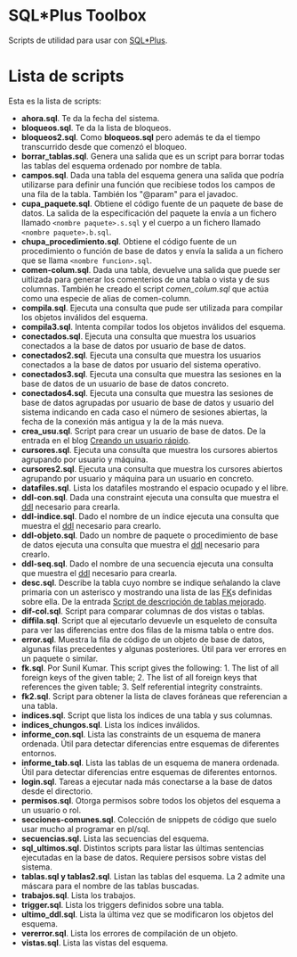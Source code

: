 SQL*Plus Toolbox
=================
Scripts de utilidad para usar con [SQL*Plus](http://es.wikipedia.org/wiki/SQL*Plus).

# Lista de scripts
Esta es la lista de scripts:

- **ahora.sql**. Te da la fecha del sistema.
- **bloqueos.sql**. Te da la lista de bloqueos.
- **bloqueos2.sql**. Como **bloqueos.sql** pero además te da el tiempo transcurrido desde que comenzó el bloqueo.
- **borrar_tablas.sql**. Genera una salida que es un script para borrar todas las tablas del esquema ordenado por nombre de tabla.
- **campos.sql**. Dada una tabla del esquema genera una salida que podría utilizarse para definir una función que recibiese todos los campos de una fila de la tabla. También los "@param" para el javadoc.
- **cupa_paquete.sql**. Obtiene el código fuente de un paquete de base de datos. La salida de la especificación del paquete la envía a un fichero llamado `<nombre paquete>.s.sql` y el cuerpo a un fichero llamado `<nombre paquete>.b.sql`.
- **chupa_procedimiento.sql**. Obtiene el código fuente de un procedimiento o función de base de datos y envía la salida a un fichero que se llama `<nombre funcion>.sql`.
- **comen-colum.sql**. Dada una tabla, devuelve una salida que puede ser uitlizada para generar los comenterios de una tabla o vista y de sus columnas. También he creado el script _comen_colum.sql_ que actúa como una especie de alias de comen-column.
- **compila.sql**. Ejecuta una consulta que pude ser utilizada para compilar los objetos inválidos del esquema.
- **compila3.sql**. Intenta compilar todos los objetos inválidos del esquema.
- **conectados.sql**. Ejecuta una consulta que muestra los usuarios conectados a la base de datos por usuario de base de datos.
- **conectados2.sql**. Ejecuta una consulta que muestra los usuarios conectados a la base de datos por usuario del sistema operativo.
- **conectados3.sql**. Ejecuta una consulta que muestra las sesiones en la base de datos de un usuario de base de datos concreto.
- **conectados4.sql**. Ejecuta una consulta que muestra las sesiones de base de datos agrupadas por usuario de base de datos y usuario del sistema indicando en cada caso el número de sesiones abiertas, la fecha de la conexión más antigua y la de la más nueva.
- **crea_usu.sql**. Script para crear un usuario de base de datos. De la entrada en el blog [Creando un usuario rápido](https://tsoracle.wordpress.com/2004/06/19/creando-un-usuario-rpido/).
- **cursores.sql**. Ejecuta una consulta que muestra los cursores abiertos agrupando por usuario y máquina.
- **cursores2.sql**. Ejecuta una consulta que muestra los cursores abiertos agrupando por usuario y máquina para un usuario en concreto.
- **datafiles.sql**. Lista los datafiles mostrando el espacio ocupado y el libre.
- **ddl-con.sql**. Dada una constraint ejecuta una consulta que muestra el [ddl](http://es.wikipedia.org/wiki/Lenguaje_de_definici%C3%B3n_de_datos) necesario para crearla.
- **ddl-indice.sql**. Dado el nombre de un índice ejecuta una consulta que muestra el [ddl](http://es.wikipedia.org/wiki/Lenguaje_de_definici%C3%B3n_de_datos) necesario para crearlo.
- **ddl-objeto.sql**. Dado un nombre de paquete o procedimiento de base de datos ejecuta una consulta que muestra el [ddl](http://es.wikipedia.org/wiki/Lenguaje_de_definici%C3%B3n_de_datos) necesario para crearlo.
- **ddl-seq.sql**. Dado el nombre de una secuencia ejecuta una consulta que muestra el [ddl](http://es.wikipedia.org/wiki/Lenguaje_de_definici%C3%B3n_de_datos) necesario para crearla.
- **desc.sql**. Describe la tabla cuyo nombre se indique señalando la clave primaria con un asterisco y mostrando una lista de las [FK](http://es.wikipedia.org/wiki/Clave_for%C3%A1nea)s definidas sobre ella. De la entrada [Script de descripción de tablas mejorado](https://tsoracle.wordpress.com/2007/07/21/script-de-descripcion-de-tablas-mejorado/).
- **dif-col.sql**. Script para comparar columnas de dos vistas o tablas.
- **diffila.sql**. Script que al ejecutarlo devuevle un esqueleto de consulta para ver las diferencias entre dos filas de la misma tabla o entre dos.
- **error.sql**. Muestra la fila de código de un objeto de base de datos, algunas filas precedentes y algunas posteriores. Útil para ver errores en un paquete o similar.
- **fk.sql**. Por Sunil Kumar. This script gives the following: 1. The list of all foreign keys of the given table; 2. The list of all foreign keys that references the given table; 3. Self referential integrity constraints.
- **fk2.sql**. Script para obtener la lista de claves foráneas que referencian a una tabla.
- **indices.sql**. Script que lista los índices de una tabla y sus columnas.
- **indices_chungos.sql**. Lista los índices inválidos.
- **informe_con.sql**. Lista las constraints de un esquema de manera ordenada. Útil para detectar diferencias entre esquemas de diferentes entornos.
- **informe_tab.sql**. Lista las tablas de un esquema de manera ordenada. Útil para detectar diferencias entre esquemas de diferentes entornos.
- **login.sql**. Tareas a ejecutar nada más conectarse a la base de datos desde el directorio.
- **permisos.sql**. Otorga permisos sobre todos los objetos del esquema a un usuario o rol.
- **secciones-comunes.sql**. Colección de snippets de código que suelo usar mucho al programar en pl/sql.
- **secuencias.sql**. Lista las secuencias del esquema.
- **sql_ultimos.sql**. Distintos scripts para listar las últimas sentencias ejecutadas en la base de datos. Requiere persisos sobre vistas del sistema.
- **tablas.sql y tablas2.sql**. Listan las tablas del esquema. La 2 admite una máscara para el nombre de las tablas buscadas.
- **trabajos.sql**. Lista los trabajos.
- **trigger.sql**. Lista los triggers definidos sobre una tabla.
- **ultimo_ddl.sql**. Lista la última vez que se modificaron los objetos del esquema.
- **vererror.sql**. Lista los errores de compilación de un objeto.
- **vistas.sql**. Lista las vistas del esquema.

